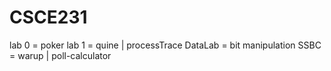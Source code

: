 # CSCE231

lab 0 = poker
lab 1 = quine | processTrace
DataLab = bit manipulation
SSBC = warup | poll-calculator 
